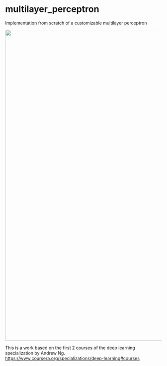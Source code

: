 # multilayer_perceptron
Implementation from scratch of a customizable multilayer perceptron

<img src="https://github.com/user-attachments/assets/1d51224a-bfba-4c43-944e-ffe02a65607f" width="1000" />
<br >

This is a work based on the first 2 courses of the deep learning specialization by Andrew Ng.<br>
https://www.coursera.org/specializations/deep-learning#courses
